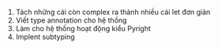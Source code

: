 1. Tách những cái còn complex ra thành nhiều cái let đơn giản
2. Viết type annotation cho hệ thống
3. Làm cho hệ thống hoạt động kiểu Pyright
4. Implent subtyping
